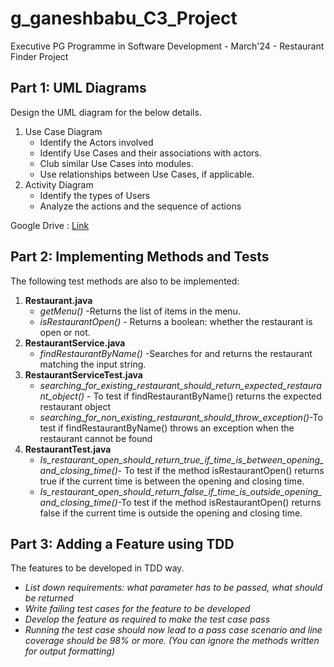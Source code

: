 # g_ganeshbabu_C3_Project
Executive PG Programme in Software Development - March'24 - Restaurant Finder Project

## Part 1: UML Diagrams
Design the UML diagram for the below details.
1. Use Case Diagram
   * Identify the Actors involved
   * Identify Use Cases and their associations with actors.
   * Club similar Use Cases into modules.
   * Use relationships between Use Cases, if applicable.
2. Activity Diagram
   * Identify the types of Users
   * Analyze the actions and the sequence of actions

Google Drive : [Link](https://docs.google.com/document/d/1AunVq_vbvbW5agWXDoVU4idy_SR-5A4wae1SPIl_4gE/edit)

## Part 2: Implementing Methods and Tests
The following test methods are also to be implemented:
1. **Restaurant.java**
   - *getMenu()* -Returns the list of items in the menu.
   - *isRestaurantOpen()* - Returns a boolean: whether the restaurant is open or not.
2. **RestaurantService.java**
   - *findRestaurantByName()* -Searches for and returns the restaurant matching the input string. 
3. **RestaurantServiceTest.java**
   - *searching_for_existing_restaurant_should_return_expected_restaurant_object()* - To test if findRestaurantByName() returns the expected restaurant object
   - *searching_for_non_existing_restaurant_should_throw_exception()*-To test if findRestaurantByName() throws an exception when the restaurant cannot be found
4. **RestaurantTest.java**
   - *Is_restaurant_open_should_return_true_if_time_is_between_opening_and_closing_time()*- To test if the method isRestaurantOpen() returns true if the current time is between the opening and closing time.
   - *Is_restaurant_open_should_return_false_if_time_is_outside_opening_and_closing_time()*-To test if the method isRestaurantOpen() returns false if the current time is outside the opening and closing time.

## Part 3: Adding a Feature using TDD 

The features to be developed in TDD way.
* *List down requirements: what parameter has to be passed, what should be returned*
* *Write failing test cases for the feature to be developed*
* *Develop the feature as required to make the test case pass*
* *Running the test case should now lead to a pass case scenario and line coverage should be 98% or more. (You can ignore the methods written for output formatting)*
